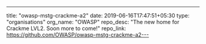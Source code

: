 ---
title: "owasp-mstg-crackme-a2"
date: 2019-06-16T17:47:51+05:30
type: "organisations"
org_name: "OWASP"
repo_desc: "The new home for Crackme LVL2. Soon more to come!"
repo_link: https://github.com/OWASP/owasp-mstg-crackme-a2---